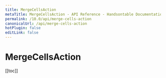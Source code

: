 ```yaml
---
title: MergeCellsAction
metaTitle: MergeCellsAction - API Reference - Handsontable Documentation
permalink: /10.0/api/merge-cells-action
canonicalUrl: /api/merge-cells-action
hotPlugin: false
editLink: false
---
```


# MergeCellsAction

[[toc]]

